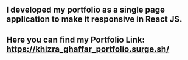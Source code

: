 I developed my portfolio as a single page application to make it responsive in React JS.
--------------------------------------------
Here you can find my Portfolio Link:
https://khizra_ghaffar_portfolio.surge.sh/
--------------------------------------------